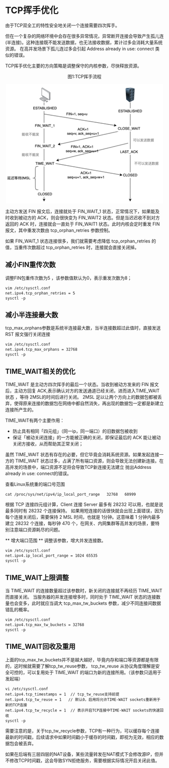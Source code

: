 # TCP挥手优化

由于TCP双全工的特性安全地关闭一个连接需要四次挥手。

但在一个复杂的网络环境中会存在很多异常情况，异常断开连接会导致产生孤儿连(半连接)。这种连接既不能发送数据，也无法接收数据，累计过多会消耗大量系统资源。 在高并发场景下孤儿连过多会引起 Address already in use: connect 类似的错误。

TCP挥手优化主要的方向策略是调整保守的内核参数，尽快释放资源。

<div  align="center">
	<p>图1:TCP挥手流程</p>
	<img src="../..//assets/tcp-handwave.png" width = "500"  align=center />
</div>


主动方发送 FIN 报文后，连接就处于 FIN_WAIT_1 状态，正常情况下，如果能及时收到被动方的 ACK，则会很快变为 FIN_WAIT2 状态。但是当迟迟收不到对方返回的 ACK 时，连接就会一直处于 FIN_WAIT1 状态。此时内核会定时重发 FIN 报文，其中重发次数由 tcp_orphan_retries 参数控制。

如果 FIN_WAIT_1 状态连接很多，我们就需要考虑降低 tcp_orphan_retries 的值，当重传次数超过 tcp_orphan_retries 时，连接就会直接关闭掉。

## 减小FIN重传次数

调整FIN包重传次数为5  ，该参数值默认为0，表示重发次数为8；

```
vim /etc/sysctl.conf
net.ipv4.tcp_orphan_retries = 5 
sysctl -p
```

## 减小半连接最大数

tcp_max_orphans参数是系统半连接最大数，当半连接数超过此值时，直接发送 RST 报文强行关闭连接
```
vim /etc/sysctl.conf
net.ipv4.tcp_max_orphans = 32768
sysctl -p

```

## TIME_WAIT相关的优化

TIME_WAIT 是主动方四次挥手的最后一个状态。当收到被动方发来的 FIN 报文后，主动方回复 ACK,表示确认对方的发送通道已经关闭，进而进入TIME_WAIT 状态 ，等待 2MSL的时间后进行关闭。 2MSL 足以让两个方向上的数据包都被丢弃，使得原来连接的数据包在网络中都自然消失，再出现的数据包一定都是新建立连接所产生的。

TIME_WAIT有两个主要作用：
* 防止具有相同「四元组」（同一ip，同一端口）的旧数据包被收到
* 保证「被动关闭连接」的一方能被正确的关闭，即保证最后的 ACK 能让被动关闭方接收，从而帮助其正常关闭；

虽然 TIME_WAIT 状态有存在的必要，但它毕竟会消耗系统资源。如果发起连接一方的 TIME_WAIT 状态过多，占满了所有端口资源，则会导致无法创建新连接。在高并发的场景中，端口资源不足将会导致TCP新连接无法建立 抛出Address already in use: connect的错误。

查看Linux系统重的端口号范围

```
cat /proc/sys/net/ipv4/ip_local_port_range   32768   60999
```

根据 TCP 连接四元组计算，Client 连接 Server 最多有 28232 可以用，也就是说最多同时有 28232 个连接保持。
如果用短连接的话很快就会出现上面错误，因为每个连接关闭后，需要保持 2 MSL 时间，也就是 1分钟。这意味着 1 分钟内最多建立 28232 个连接，每秒钟 470 个，在网关、内网集群等高并发的场景，要特别注意端口资源耗尽的问题。

** 增大端口范围 **
调整该参数，增大并发连接数。
```
vim /etc/sysctl.conf 
net.ipv4.ip_local_port_range = 1024 65535 
sysctl -p
```

## TIME_WAIT上限调整

当 TIME_WAIT 的连接数量超过该参数时，新关闭的连接就不再经历 TIME_WAIT 而直接关闭。
当服务器的并发连接增多时，同时处于 TIME_WAIT 状态的连接数量也会变多，此时就应当调大 tcp_max_tw_buckets 参数，减少不同连接间数据错乱的概率。

```
vim /etc/sysctl.conf
net.ipv4.tcp_max_tw_buckets = 32768 
sysctl -p
```

## TIME_WAIT回收及重用

上面的tcp_max_tw_buckets并不是越大越好，毕竟内存和端口等资源都是有限的，这时候就需要了解tcp_tw_reuse参数，
tcp_tw_reuse 从协议角度理解是安全可控的，可以复用处于 TIME_WAIT 的端口为新的连接所用。（该参数只适用于发起端）

```
vi /etc/sysctl.conf
net.ipv4.tcp_timestamps = 1  // tcp_tw_reuse支持前提
net.ipv4.tcp_tw_reuse = 1   // 默认0，启用将允许TIME-WAIT sockets重新用于新的TCP连接
net.ipv4.tcp_tw_recycle = 1  // 表示开启TCP连接中TIME-WAIT sockets的快速回收
sysctl -p
```

需要注意的是，关于tcp_tw_recycle参数，TCP有一种行为，可以缓存每个连接最新的时间戳，后续请求中如果时间戳小于缓存的时间戳，即视为无效，相应的数据包会被丢弃。

如果在后端有三层四层的NAT设备，某些流量转发在NAT模式下会修改源IP，但并不修改TCP时间戳，这会导致SYN拒绝服务，需要根据实际情况开启关闭此值。



